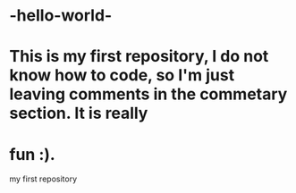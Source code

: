 # -hello-world-

# This is my first repository, I do not know how to code, so I'm just leaving comments in the commetary section. It is really
# fun :).
my first repository
